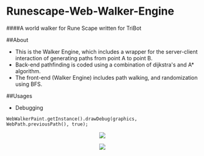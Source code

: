 # Runescape-Web-Walker-Engine
####A world walker for Rune Scape written for TriBot

##About
- This is the Walker Engine, which includes a wrapper for the server-client interaction of generating paths from point A to point B. 
- Back-end pathfinding is coded using a combination of dijkstra's and A* algorithm. 
- The front-end (Walker Engine) includes path walking, and randomization using BFS.

##Usages
- Debugging
```
WebWalkerPaint.getInstance().drawDebug(graphics, WebPath.previousPath(), true);
```
<p align="center">
  <img src="http://i.imgur.com/17hx5iK.png"/>
</p>

<p align="center">
  <img src="http://i.imgur.com/gLMRq0O.png"/>
</p>
